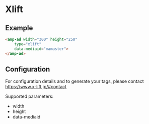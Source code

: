 <!---
Copyright 2016 The AMP HTML Authors. All Rights Reserved.

Licensed under the Apache License, Version 2.0 (the "License");
you may not use this file except in compliance with the License.
You may obtain a copy of the License at

      http://www.apache.org/licenses/LICENSE-2.0

Unless required by applicable law or agreed to in writing, software
distributed under the License is distributed on an "AS-IS" BASIS,
WITHOUT WARRANTIES OR CONDITIONS OF ANY KIND, either express or implied.
See the License for the specific language governing permissions and
limitations under the License.
-->

# Xlift

## Example

```html
<amp-ad width="300" height="250"
    type="xlift"
    data-mediaid="mamaster">
</amp-ad>
```

## Configuration

For configuration details and to generate your tags, please contact https://www.x-lift.jp/#contact

Supported parameters:

- width
- height
- data-mediaid

